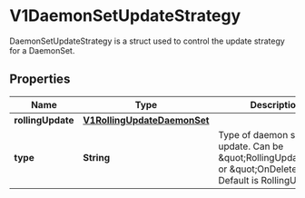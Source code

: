 

# V1DaemonSetUpdateStrategy

DaemonSetUpdateStrategy is a struct used to control the update strategy for a DaemonSet.
## Properties

Name | Type | Description | Notes
------------ | ------------- | ------------- | -------------
**rollingUpdate** | [**V1RollingUpdateDaemonSet**](V1RollingUpdateDaemonSet.md) |  |  [optional]
**type** | **String** | Type of daemon set update. Can be \&quot;RollingUpdate\&quot; or \&quot;OnDelete\&quot;. Default is RollingUpdate. |  [optional]



